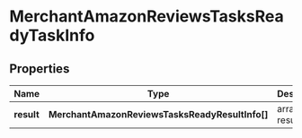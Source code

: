 # MerchantAmazonReviewsTasksReadyTaskInfo

## Properties

| Name | Type | Description | Notes |
|------------ | ------------- | ------------- | -------------|
**result** | **MerchantAmazonReviewsTasksReadyResultInfo[]** | array of results |[optional]|